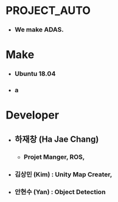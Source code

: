 # PROJECT_AUTO
* ### We make ADAS.

# Make
* ### Ubuntu 18.04 
* ### a

# Developer
* ## 하재창 (Ha Jae Chang)
  * ### Projet Manger, ROS, 
* ### 김상민 (Kim) : Unity Map Creater, 
* ### 안현수 (Yan) : Object Detection

# 
